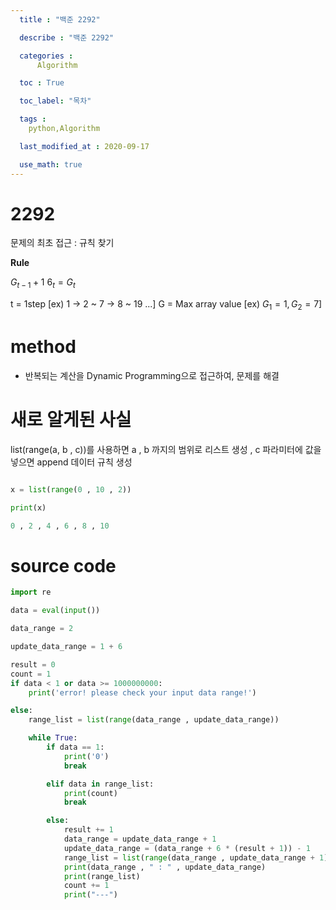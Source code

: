 ```yaml
---
  title : "백준 2292"

  describe : "백준 2292"

  categories : 
      Algorithm

  toc : True

  toc_label: "목차"

  tags : 
    python,Algorithm

  last_modified_at : 2020-09-17

  use_math: true
---
```


# 2292

문제의 최초 접근 : 규칙 찾기

**Rule** <br>

$G_{t - 1} + 1 ~ 6_t = G_t$

t = 1step [ex) 1 -> 2 ~ 7 -> 8 ~ 19 ...]
G = Max array value [ex) $G_1 = 1 , G_2 = 7$]

# method

* 반복되는 계산을 Dynamic Programming으로 접근하여, 문제를 해결

# 새로 알게된 사실

list(range(a, b , c))를 사용하면 a , b 까지의 범위로 리스트 생성 , c 파라미터에 값을 넣으면 append 데이터 규칙 생성 

```python

x = list(range(0 , 10 , 2))

print(x)

0 , 2 , 4 , 6 , 8 , 10
```
# source code
```python
import re

data = eval(input())

data_range = 2

update_data_range = 1 + 6 

result = 0
count = 1
if data < 1 or data >= 1000000000:
    print('error! please check your input data range!')

else:
    range_list = list(range(data_range , update_data_range))

    while True:
        if data == 1:
            print('0')
            break

        elif data in range_list:
            print(count)
            break

        else:
            result += 1
            data_range = update_data_range + 1
            update_data_range = (data_range + 6 * (result + 1)) - 1
            range_list = list(range(data_range , update_data_range + 1))
            print(data_range , " : " , update_data_range)
            print(range_list)
            count += 1
            print("---")
```